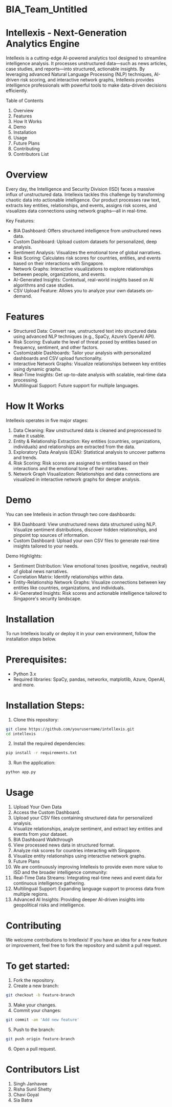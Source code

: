 # BIA_Team_Untitled

# Intellexis - Next-Generation Analytics Engine

Intellexis is a cutting-edge AI-powered analytics tool designed to streamline intelligence analysis. It processes unstructured data—such as news articles, case studies, and reports—into structured, actionable insights. By leveraging advanced Natural Language Processing (NLP) techniques, AI-driven risk scoring, and interactive network graphs, Intellexis provides intelligence professionals with powerful tools to make data-driven decisions efficiently.

Table of Contents

1. Overview
2. Features
3. How It Works
4. Demo
5. Installation
6. Usage
7. Future Plans
8. Contributing
9. Contributors List

# Overview

Every day, the Intelligence and Security Division (ISD) faces a massive influx of unstructured data. Intellexis tackles this challenge by transforming chaotic data into actionable intelligence. Our product processes raw text, extracts key entities, relationships, and events, assigns risk scores, and visualizes data connections using network graphs—all in real-time.

Key Features:

- BIA Dashboard: Offers structured intelligence from unstructured news data.
- Custom Dashboard: Upload custom datasets for personalized, deep analysis.
- Sentiment Analysis: Visualizes the emotional tone of global narratives.
- Risk Scoring: Calculates risk scores for countries, entities, and events based on their interactions with Singapore.
- Network Graphs: Interactive visualizations to explore relationships between people, organizations, and events.
- AI-Generated Insights: Contextual, real-world insights based on AI algorithms and case studies.
- CSV Upload Feature: Allows you to analyze your own datasets on-demand.

# Features

- Structured Data: Convert raw, unstructured text into structured data using advanced NLP techniques (e.g., SpaCy, Azure’s OpenAI API).
- Risk Scoring: Evaluate the level of threat posed by entities based on frequency, sentiment, and other factors.
- Customizable Dashboards: Tailor your analysis with personalized dashboards and CSV upload functionality.
- Interactive Network Graphs: Visualize relationships between key entities using dynamic graphs.
- Real-Time Insights: Get up-to-date analysis with scalable, real-time data processing.
- Multilingual Support: Future support for multiple languages.

# How It Works

Intellexis operates in five major stages:

1. Data Cleaning: Raw unstructured data is cleaned and preprocessed to make it usable.
2. Entity & Relationship Extraction: Key entities (countries, organizations, individuals) and relationships are extracted from the data.
3. Exploratory Data Analysis (EDA): Statistical analysis to uncover patterns and trends.
4. Risk Scoring: Risk scores are assigned to entities based on their interactions and the emotional tone of their narratives.
5. Network Graph Visualization: Relationships and data connections are visualized in interactive network graphs for deeper analysis.

# Demo

You can see Intellexis in action through two core dashboards:

- BIA Dashboard: View unstructured news data structured using NLP. Visualize sentiment distributions, discover hidden relationships, and pinpoint top sources of information.
- Custom Dashboard: Upload your own CSV files to generate real-time insights tailored to your needs.

Demo Highlights:

- Sentiment Distribution: View emotional tones (positive, negative, neutral) of global news narratives.
- Correlation Matrix: Identify relationships within data.
- Entity-Relationship Network Graphs: Visualize connections between key entities like countries, organizations, and individuals.
- AI-Generated Insights: Risk scores and actionable intelligence tailored to Singapore's security landscape.

# Installation

To run Intellexis locally or deploy it in your own environment, follow the installation steps below.

# Prerequisites:

- Python 3.x
- Required libraries: SpaCy, pandas, networkx, matplotlib, Azure, OpenAI, and more.

# Installation Steps:

1. Clone this repository:

```bash
git clone https://github.com/yourusername/intellexis.git
cd intellexis
```

2. Install the required dependencies:
```bash
pip install -r requirements.txt
```

3. Run the application:
```bash
python app.py
```

# Usage

1. Upload Your Own Data
2. Access the Custom Dashboard.
3. Upload your CSV files containing structured data for personalized analysis.
4. Visualize relationships, analyze sentiment, and extract key entities and events from your dataset.
5. BIA Dashboard Walkthrough
6. View processed news data in structured format.
7. Analyze risk scores for countries interacting with Singapore.
8. Visualize entity relationships using interactive network graphs.
9. Future Plans
10. We are continuously improving Intellexis to provide even more value to ISD and the broader intelligence community:
11. Real-Time Data Streams: Integrating real-time news and event data for continuous intelligence gathering.
12. Multilingual Support: Expanding language support to process data from multiple regions.
13. Advanced AI Insights: Providing deeper AI-driven insights into geopolitical risks and intelligence.

# Contributing

We welcome contributions to Intellexis! If you have an idea for a new feature or improvement, feel free to fork the repository and submit a pull request.

# To get started:

1. Fork the repository.
2. Create a new branch:
```bash
git checkout -b feature-branch
```
3. Make your changes.
4. Commit your changes:
```bash
git commit -am 'Add new feature'
```
5. Push to the branch:
```bash
git push origin feature-branch
```
6. Open a pull request.

# Contributors List
1. Singh Janhavee
2. Risha Sunil Shetty
3. Chavi Goyal
4. Sia Batra




